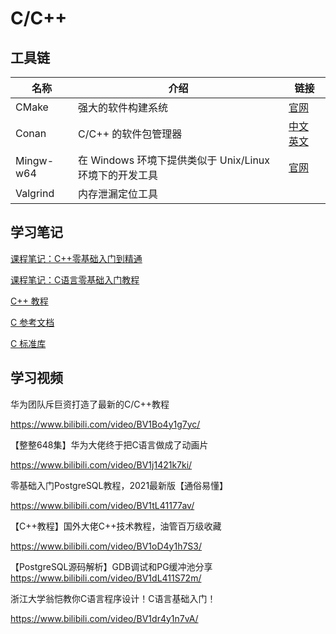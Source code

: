 # C/C++

## 工具链

| 名称 | 介绍 | 链接 |
| - | - | - |
|CMake | 强大的软件构建系统 | [官网](https://cmake.org/)
|Conan | C/C++ 的软件包管理器 | [中文](https://conan.org.cn/) [英文](https://conan.io/)
|Mingw-w64 | 在 Windows 环境下提供类似于 Unix/Linux 环境下的开发工具 | [官网](https://www.mingw-w64.org/)
Valgrind | 内存泄漏定位工具 | [](https://valgrind.org/downloads/)

## 学习笔记

[课程笔记：C++零基础入门到精通](../cpp-start/index.md)

[课程笔记：C语言零基础入门教程](../c-start/index.md)

[C++ 教程](../cpp-ref/index.md)

[C 参考文档](../c-ref/index.md)

[C 标准库](../c-standard-library/index.md)

## 学习视频

华为团队斥巨资打造了最新的C/C++教程

https://www.bilibili.com/video/BV1Bo4y1g7yc/

【整整648集】华为大佬终于把C语言做成了动画片

https://www.bilibili.com/video/BV1j1421k7ki/


零基础入门PostgreSQL教程，2021最新版【通俗易懂】

https://www.bilibili.com/video/BV1tL41177av/


【C++教程】国外大佬C++技术教程，油管百万级收藏

https://www.bilibili.com/video/BV1oD4y1h7S3/


【PostgreSQL源码解析】GDB调试和PG缓冲池分享
https://www.bilibili.com/video/BV1dL411S72m/

浙江大学翁恺教你C语言程序设计！C语言基础入门！

https://www.bilibili.com/video/BV1dr4y1n7vA/


